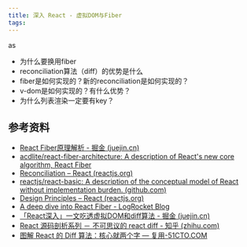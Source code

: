 ```yaml
---
title: 深入 React - 虚拟DOM与Fiber
tags:
---
```


as

- 为什么要换用fiber
- reconciliation算法（diff）的优势是什么
- fiber是如何实现的？新的reconciliation是如何实现的？
- v-dom是如何实现的？有什么优势？
- 为什么列表渲染一定要有key？

## 参考资料

- [React Fiber原理解析 - 掘金 (juejin.cn)](https://juejin.cn/post/6844904202267787277)
- [acdlite/react-fiber-architecture: A description of React's new core algorithm, React Fiber](https://github.com/acdlite/react-fiber-architecture)
- [Reconciliation – React (reactjs.org)](https://legacy.reactjs.org/docs/reconciliation.html)
- [reactjs/react-basic: A description of the conceptual model of React without implementation burden. (github.com)](https://github.com/reactjs/react-basic)
- [Design Principles – React (reactjs.org)](https://legacy.reactjs.org/docs/design-principles.html)
- [A deep dive into React Fiber - LogRocket Blog](https://blog.logrocket.com/deep-dive-react-fiber/)
- [「React深入」一文吃透虚拟DOM和diff算法 - 掘金 (juejin.cn)](https://juejin.cn/post/7116326409961734152#heading-2)
- [React 源码剖析系列 － 不可思议的 react diff - 知乎 (zhihu.com)](https://zhuanlan.zhihu.com/p/20346379)
- [图解 React 的 Diff 算法：核心就两个字 — 复用-51CTO.COM](https://www.51cto.com/article/716338.html)

